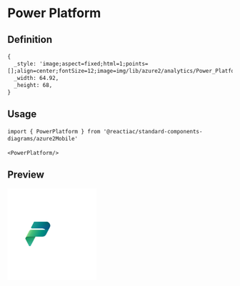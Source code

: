 # Power Platform

## Definition

```
{
  _style: 'image;aspect=fixed;html=1;points=[];align=center;fontSize=12;image=img/lib/azure2/analytics/Power_Platform.svg;strokeColor=none;',
  _width: 64.92,
  _height: 68,
}
```

## Usage

```
import { PowerPlatform } from '@reactiac/standard-components-diagrams/azure2Mobile'

<PowerPlatform/>
```

## Preview

<img src="./power-platform.png" width="200"/>
